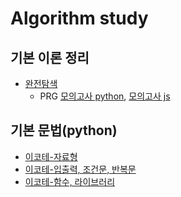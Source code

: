 # Algorithm study

## 기본 이론 정리

- [완전탐색](https://github.com/gpwltl/TIL/blob/master/Algorithm/%EC%99%84%EC%A0%84%ED%83%90%EC%83%89.md)
  - PRG [모의고사 python](https://github.com/hyeyoon0808/Algorithm_Study/blob/main/PRG/%EB%AA%A8%EC%9D%98%EA%B3%A0%EC%82%AC_42840/gpwltl.py), [모의고사 js](https://github.com/gpwltl/Algorithm_Study/blob/main/PRG/%EB%AA%A8%EC%9D%98%EA%B3%A0%EC%82%AC_42840/42840.js)

## 기본 문법(python)

- [이코테-자료형](https://github.com/gpwltl/TIL/blob/master/Algorithm/python.md)
- [이코테-입출력, 조건문, 반복문](https://github.com/gpwltl/TIL/blob/master/Algorithm/python2.md)
- [이코테-함수, 라이브러리]()
